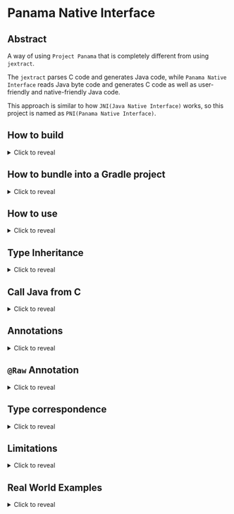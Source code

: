 # Panama Native Interface

## Abstract

A way of using `Project Panama` that is completely different from using `jextract`.

The `jextract` parses C code and generates Java code, while `Panama Native Interface` reads Java byte code and generates C code as well as user-friendly and native-friendly Java code.

This approach is similar to how `JNI(Java Native Interface)` works, so this project is named as `PNI(Panama Native Interface)`.

## How to build

<details><summary>Click to reveal</summary>

### 1. Install JDKs

You need JDK `21` **AND** any one of JDK `11-17` to build the project.  
The JDK `21` is used to compile all projects except `pni`, and another JDK is used to run `Gradle` and compile project `pni`.

> This is due to the `Gradle` limitation. Everytime a JDK ships a new version,
> `Gradle` has to wait for all its components to be compatible with the new JDK
> before it can officially announce a release.  
> At the time writing this paragraph (`2023-07-27`), `Gradle` doesn't support running on Java 20,
> which was released on `2023-03-21`.  
> As a result, it's better to run `Gradle` on an older JDK and compile `Panama` projects with a new JDK.

### 2. Configure Environment Variables

* Configure `JAVA_HOME` to one of JDK `11-17`.
* Configure `JAVA_HOME_21` to your JDK 21.
* Configure `PATH` to make sure `javac` points to one of JDK `11-17`

After configuring the environment variables, you might need to restart your terminal/ide, and stop current Gradle daemons using `./gradlew --stop`

### 3. Install GCC

You will need `GCC` to compile with the generated headers. Any `GCC` that supports `gnu99` or `c11` should be fine.

If you are using `Windows`, it's recommended to use `MinGW` to work with this project.

### 4. Build

```shell
./gradlew clean shadowJar
```

You will find an executable jar in `build/libs/pni.jar`

```shell
java -jar build/libs/pni.jar -version
java -jar build/libs/pni.jar -help
```

### 5. Sample

There's a sample program, which is an _http server_ listening on `:80`.

```shell
./gradlew clean runSample

curl 127.0.0.1:80
```

### 6. Test

```shell
./gradlew clean runAcceptanceTest
```

</details>

## How to bundle into a Gradle project

<details><summary>Click to reveal</summary>

It's recommended to use `Gradle`, otherwise you will have to generate classes using the `pni` command line tool by your self.

Here's the tutorial when using `Gradle`:

1. Add source root
2. Create folders for generated C headers
3. Add `pni-api` dependency
4. Add a Gradle subproject
5. Add `pni-api` dependency to the subproject
6. Add a task to generate files
7. Add `-parameters` compiler argument
8. Write template classes
9. Generate
10. Implement functions in C
11. Compile
12. Load library in Java

> This tutorial can run smoothly on Linux or macOS or MinGW.

### 1. Add source root

It's recommended to separate generated files and handwritten files, so you may want to add a new `source root`.

```groovy
sourceSets {
    main {
        java {
            srcDirs = ['src/main/java', 'src/main/generated']
        }
    }
}
```

You now have two folders to contain java source files: `java` and `generated` (you still need to create the folders manually).

### 2. Create folders for generated C headers

Create a directory `src/main/c` to store C files and `src/main/c-generated` to store generated headers.

```shell
mkdir -p src/main/c
mkdir -p src/main/c-generated
```

### 3. Add `pni-api` dependency

Add dependency to your project:

```groovy
dependencies {
    implementation "io.vproxy:pni-api-jdk21:21.0.0.10"
}
```

### 4. Add a Gradle subproject

The subproject is used to hold template classes, you may name it as `pni-template`

If you are using `IDEA`, it's easy to create a subproject by simply adding a new module.

Otherwise, you will have to edit `settings.gradle` manually, you may refer to the script:

```bash
#!/bin/bash
set -e

SUBPROJECT="pni-template"

echo "include '$SUBPROJECT'" >> ./settings.gradle
mkdir -p "./$SUBPROJECT/src/main/java"
echo 'compileJava {}' >> "./$SUBPROJECT/build.gradle"

echo 'project(":'$SUBPROJECT'") {}' >> "./build.gradle"
```

### 5. Add `pni-api` dependency to the subproject

Add pni api dependency to the subproject:

```groovy
dependencies {
    implementation "io.vproxy:pni-api-jdk21:21.0.0.10"
}
```

### 6. Add a task to generate files

Add the following task to your subproject.

```groovy
def PROJECT_DIR = '' // FIXME: Change this variable to your main project directory
                     // FIXME: If it's the root project, leave it empty.
                     // FIXME: If it's a subproject, set the value to 'sub-project-dir/'
def PNI_JAR_PATH = './misc/pni.jar'
                     // FIXME: Change this variable to the location of pni.jar
                     // FIXME: the location is relevant to your root project directory.

task pniClean(type: Exec) {
    workingDir project.rootProject.rootDir.getAbsolutePath() + '/' + PROJECT_DIR + 'src/main/'
    commandLine 'bash', '-c', 'rm -rf c-generated/* && rm -rf generated/*'
}
task pniGenerate(type: Exec) {
    workingDir project.rootProject.rootDir.getAbsolutePath()
    commandLine('java', '-jar', PNI_JAR_PATH,
        '-cp', "pni-template/build/classes/java/main",
        '-d', "$PROJECT_DIR/src/main/generated",
        '-h', "$PROJECT_DIR/src/main/c-generated")

    dependsOn pniClean
    dependsOn compileJava
}
```

### 7. Add `-parameters` compiler argument

In order to retrieve parameter names from Java byte code, you will need to explicity add `-parameters` compiler argument.  
Add the following code snippet to project `pni-template`.

```groovy
compileJava {
    options.compilerArgs += '-parameters'
}
```

### 8. Write template classes

Write template classes in project `pni-template`. See the below section `How to use`.

### 9. Generate

```shell
./gradlew clean pniGenerate
```

Then you will find C headers in `src/main/c-generated` and Java classes in `src/main/generated`

### 10. Implement functions in C

Go to `src/main/c`, write your C implementation there.

### 11. Compile

To compile the C files, you will need `pni.h` and `jni.h` in your include search path (`-I` option).

You can find `pni.h` [here](https://github.com/vproxy-tools/panama-native-interface/tree/master/api/src/main/c).  
and you can find `jni.h` in `"$JAVA_HOME/include"` and `"$JAVA_HOME/include/$your_platform"`,
or use the [mock version](https://github.com/vproxy-tools/panama-native-interface/tree/master/api/src/main/c/jnimock) instead.

You may refer to [make-sample.sh](https://github.com/vproxy-tools/panama-native-interface/blob/master/sample/src/main/c/make-sample.sh) for more info.

### 12. Load library in Java

Finally, you need to load the shared library in Java:

```java
System.loadLibrary("your-library-name");
```

You must ensure your library placed in `-Djava.library.path`.

</details>

## How to use

<details><summary>Click to reveal</summary>

### 1. Define template classes

For performance concern, simple POJOs are not directly converted to/from their native representations,  
but users can define `template` POJO classes, and then automatically generate both user-friendly and native-friendly Java classes.

You may define all template classes inside one single Java file, they don't have to be public.

```java
@Struct
@Name("mbuf_t")
abstract class PNIMBuf {     // typedef PNI_PACK(struct, mbuf_t, {
    MemorySegment bufAddr;   //     void*    bufAddr;
    @Unsigned int pktLen;    //     uint32_t pktLen;
    @Unsigned int pktOff;    //     uint32_t pktOff;
    @Unsigned int bufLen;    //     uint32_t bufLen; /* padding */ uint64_t :32;
    PNIUserData userdata;    //     union {
                             //         void*  userdata;
                             //         uint64 udata64;
                             //     };
}                            // }) mbuf_t;

@Union(embedded = true)
abstract class PNIUserData {
    MemorySegment userdata;
    @Unsigned long udata64;
}

@Function
interface PNISampleFunctions {
    int read(int fd, PNIMBuf buf) throws IOException;
        // int Java_package_name_SampleFunctions_read(PNIEnv_int * env, int32_t fd, mbuf_t * buf);
}
```

### 2. Add methods to template classes

Methods defined in template classes will also automatically result in methods in Java and functions in C.

Their return types or parameters should be pre-supported types or user defined template classes.

You can add throws list to the method if the native code is expected to raise exceptions.

It's recommended to define methods in template classes as `abstract`.

### 3. Generate Java and C code

```shell
java -jar pni.jar \
    -cp 'path1:path2:jar3' \
    -d java_output_base_directory \
    -h c_headers_output_directory
```

The pni program will scan all classes in classpath then generate Java and C codes.

The generated Java types will share the same package as the template ones,  
the generated C headers will have almost the same format as JNI output, see the following section for more details.

If you have multiple projects, let's say project `A` and project `B`, where template files of `B` depends on
template files of `A`, you can add both projects' classpath to `-cp`, and specify `-f <regexp>` to filter which
class needs to be generated.  
The regexp matches the full name of the class, for example `io\.vproxy\.luajn\.n\..*`.

### 4. Write native implementation

All native functions are in the same pattern.

**if `@Critical` is NOT annotated**: (`JNI` Style Function)

1. take an argument `PNIEnv* env` as the first argument, but with different type variations based on the result type;
2. return `int` where `0` means OK and any other value (usually `-1`) means an exception is thrown;
3. the actual result should be stored in `env->return_` field;

For example:

```c
JNIEXPORT int JNICALL Java_io_vproxy_vfd_posix_GeneralPosix_createIPv4TcpFD
  (PNIEnv_int* env) {
    int sockfd = socket(AF_INET, SOCK_STREAM, 0);
    if (sockfd < 0) {
        return PNIThrowException(env, "java.io.IOException", strerror(errno));
    }
    env->return_ = sockfd;
    return 0;
}
```

If you need to pass `errno` to Java, you can call `PNIStoreErrno(env)`. You can retrieve it from `env.ex().errno()` in Java.

---

**If `@Critical` is annotated**: (`Critical` Style Function)

1. There will be no `PNIEnv` argument.
2. Directly return values.
3. Since the `PNIEnv` is absent, you will NOT be able to use any functionality associated with it, e.g. throwing exceptions from the native function.

For example:

```c
JNIEXPORT int32_t JNICALL JavaCritical_io_vproxy_pni_test_Func_writeCritical
  (int32_t fd, void * buf, int32_t off, int32_t len) {
    int n = write(fd, buf + off, len);
    if (n < 0) {
        return -errno;
    }
    return n;
}
```

---

If the Java method is defined inside a class, then the generated C function will have an extra parameter right after `PNIEnv`, providing the `self` pointer.
For `Critical` style functions, `self` will be the first parameter.

If the method's return type requires memory allocation, the generated C function accepts one more argument, as the memory address of that object.
You should set `env->return_ = the_extra_variable` if you need to return the value, or `env->return_ = NULL` if you want to return `NULL`.
For `Critical` style functions, you can simply return the extra variable or return `NULL`.

### 5. Use generated Java types

All generated Java classes have getters for all fields, and setters for all non-embedded fields (struct/union/array),
as well as methods defined in the templates.  
Template interfaces will generated singleton classes.  
All generated classes will NOT extend/implement template classes/interfaces.

The generated Java types have similar names to their templates.  
If the template type name starts with `PNI`, then the generated type will remove `PNI` prefix, otherwise adding the `PNI` prefix.

If the method's return type requires memory allocation, an extra parameter `Allocator ALLOCATOR` will be added to the last of the arguments list.  
You can release the memory by closing the allocator.

---

It's recommended to use `Allocator.ofPooled()` whenever possible. You can define your own memory pool by providing your allocator via
`Allocator.setPooledAllocatorProvider(...)`.  
The default behavor for `Pooled` allocators when custom allocator is not present, is the same as `Confined` allocators.

</details>

## Type Inheritance

<details><summary>Click to reveal</summary>

`Panama Native Interface` supports inheritance. You can use Java `extends` keyword in template classes.  
Only a `struct` can extend from another `struct`, `union`s are not allowed to inherit nor to be inherited.  
For example:

```java
@Struct
abstract class PNIBaseClass {
    byte a;
}

@Struct
abstract class PNIChildClass extends PNIBaseClass {
    short x;
}

@Struct
abstract class PNIGrandChildClass extends PNIChildClass {
    long y;
}
```

The memory layout of `ChildClass` would be:

```c
struct ChildClass {
    BaseClass SUPER;
    short x;
};
```

So basically what the code generator does is to insert the parent struct before the first field.  
Supporting inheritance can make use of Java's object oriented type system, while composition cannot achieve this.

</details>

## Call Java from C

<details><summary>Click to reveal</summary>

Panama provides a way for C to invoke Java methods. `Panama Native Interface` provides multiple ways to simplify this process.

* `@Upcall` template interface
* `PanamaUtils.defineCFunction`
* CallSite and PNIFunc
* PNIRef

### `@Upcall` template interface

You can use `@Upcall` template interfaces to generate upcall functions.

The `pni` program will generate the following files:

* a `.h` file, containing the function declarations
* a `.c` file, containing the function definitions, which calls the `Panama upcall stub` function pointer
* a Java class, containing static fields of function memory addresses (`MemorySegment`)
* a Java interface, defining the method signature for you to implement

You must call `TheGeneratedClass.setImpl(yourImpl)` before using these upcall functions,
otherwise the program will print an error message and exit when the functions get called.

### `PanamaUtils.defineCFunction`

You can use `PanamaUtils.defineCFunction` or `PanamaUtils.defineCFunctionByName` to define C functions easily.

1. Store an `Arena` globally, which is used to allocate memory for the defined function.
2. Define a `static` Java method, and make it public.
3. Call `PanamaUtils.defineCFunctionByName(arena, YouClassName.class, "yourMethodName")`

Done!

Note: only `primitive types` and `MemorySegment` are allowed to be used as the method parameter types and return types.

### CallSite and PNIFunc

`Panama Native Interface` also provides another encapsulation, which allows you to pass lambda expressions to C.

Use `PNIFunc<T>` as a method parameter in template classes, where `T` must be a `Struct` or `Union` or `java.lang.Void` or `PNIRef<U>`.

The generated Java method uses `CallSite<T>` as its parameter.  
It is a **functional interface**,
whose function signature is `(T) -> int`, where `T` allows you to share variables between Java and C,
while the returned `int` provides the execution result.

On the C side, the function pointer is wrapped inside a `PNIFunc * func` variable.  
To invoke the function, use `int result = PNIFuncInvoke(func, &value);`

You may store the `PNIFunc` object and use it later, you can even invoke it on a new thread.
As a result, you **MUST** release the object when you finished using it: `PNIFuncRelease(func);`

The `PNIFunc` struct has a union field `union { void * userdata; uint64_t udata64; }` for you to store you own data in it.
This is useful for example when you store the `PNIFunc*` in `epoll_event.data.ptr`.

If any error thrown from the CallSite, the PNIFunc will catch it and print the exception,
then return `((int32_t) PNIFuncInvokeExceptionCaught)` to C.

You can add `@Raw` annotation on the parameter to set the generated Java method parameter to `PNIFunc<T>` instead of `CallSite<T>`.

You can use `PNIFunc<T>` in method parameters, return types, or fields.

You can create `PNIFunc<T>` using `PNIFunc.VoidFunc.of(CallSite<Void>)` or `T.Func.of(CallSite<T>)` or `PNIRef.Func.of(CallSite<T>)`.  
You can also release a `PNIFunc<T>` using `func.close()` on the Java side.

### PNIRef

To share Java objects with C, you can use `PNIRef<T>`: `PNIRef.of(object)`.

You can release the `PNIRef<T>` on the Java side: `ref.close()`, or release it on the C side: `PNIRefRelease(ref)`.

You will not be able to manipulate the Java object on the C side obviously,
but you can pass it around and use it as an argument in an upcall function.

</details>

## Annotations

<details><summary>Click to reveal</summary>

### Entrypoint

* `@Struct`: generate C struct from the marked class, you can set `@Struct(skip=true)` to skip generating the type definition (this is useful if the type is already defined in another C header file).
* `@Union`: generate C union from the marked class, you can set `@Union(skip=true)` to skip generating the type definition, while setting `@Union(embedded=true)` will make it embedded into other types automatically.
* `@Function`: generate functions from the marked interface.
* `@Upcall`: generate upcall functions from the marked interface.

> If a `union` is already defined in another C header file, you should use `@Union(skip=true)`. If it's not pre-defined and you want it to be embedded into another struct, you should use `@Union(embedded=true)`.  
  Mixing both will have the same effect of only using `@Union(embedded=true)`.

### Performance Concern

* `@Trivial`: make a MethodHandle `trivial`. See `Linker.Option#isTrivial()` for more info.
* `@Align`: define the minimum alignment bytes. You can set `@Align(packed=true)` to disable padding.
  This annotation has the same effect as setting `__attribute__((aligned(N)))` or `__attribute__((packed))` in `GCC`.
* `@Critical`: generate native functions without `PNIEnv`. You can directly use `return` to return values to Java. However, since the `PNIEnv` is absent, you will not be able to use any functionality associated with it, for example, throwing exceptions from the C code.

### Enhance Java Types

* `@Pointer`: make a custom type field to be a pointer. The default behavior without `@Pointer` annotation, is embedding the type into the parent struct.
* `@Len`: define the element count of an array, or the native memory length of a string (memory length, not string length).
* `@Unsigned`: make an integer type `unsinged`.
* `@Raw`: convert to raw form for native invocation. See the below section `@Raw Annotation` for more info.
* `@PointerOnly`: this annotation is only effective during validation phase. The marked class cannot have fields, the type should only be used as a pointer. However the generated Java class or C struct/union will stay the same as they were.
* `@BitField`: mark a byte/short/int/long field to be a bit field. For example: `@BitField(name={"a", "b"}, bit={1, 1}) @Unsigned byte x`, defines two bit fields `uint8_t a : 1` and `uint8_t b : 1`, and automatically generates an anonymous padding to fillup the field's type (`uint8_t : 6`).  
  **WARNING**: bit fields' memory layout is **NOT** specified in C standard and is **NOT** compiler/platform portable, use with caution!!!
* `@Sizeof`: specify the minimum byte size of the type. This is useful for `@PointerOnly` types and `skip=true` types when only part of fields are specified in Java.  
  For example:  
  ```java
  @Struct(skip = true)
  @Include("msquic.h")
  @Name("QUIC_ADDR")
  @PointerOnly
  @Sizeof("QUIC_ADDR") // you may also write multi-line statements here, and you can include header files as well
  public abstract class PNIQuicAddr {
  }
  ```  
  With the help of `@Sizeof`, you can allocate memory for `QuicAddr` from Java and pass it to native.  
  Note: You CANNOT use a `@Sizeof` class for a non-pointer field unless it's in a union or is the last field in a struct.  
  Also, the `@Sizeof` annotation is infectious, if `class A` has a non-pointer field whose class is annotated with `@Sizeof`, then `class A` must be annotated with `Sizeof` as well.

### Convention

* `@Name`: define the native name.

### Other

* `@Include`: add `#include ...` when generating the header file. This is useful if some type is defined in another C header file.  
  `@Include("...")` will generate `#include "..."`, while `@Include("<...>")` will generate `#include <...>`.
* `@Impl`: write C function definition in Java. See the following example:  
  ```java
  @Impl(
        include = {"<unistd.h>"},
        // language="c"
        c = """
            int ret = write(fd, buf + off, len);
            if (ret < 0) {
                return PNIThrowException(env, "java.io.Exception", strerror(errno));
            }
            env->return_ = ret;
            return 0;
            """
  )
  int write(int fd, @Raw ByteBuffer buf, int off, int len) throws IOException;
  ```  
  When `@Impl` is specified, an extra header file with `.impl.h` suffix will be generated along with the normal `.h` header.
  You can include the `.impl.h` header in your C file.  
  Note that, the comment `// launuage="c"` will let JetBrains IDEA highlight the text block with C syntax.

</details>

## `@Raw` Annotation

<details><summary>Click to reveal</summary>

Annotate the data type to be converted to its raw form. You can only mark method parameters with this annotation.

* `ByteBuffer`: will be converted to `MemorySegment`.
  This has the same effect as calling `MemorySegment.ofBuffer(...)`
  after setting `ByteBuffer.position()` to 0 and `ByteBuffer.limit()` to `ByteBuffer.capacity()`,
  without actually modifying these properties.
* `T[]`: arrays will be converted to their raw form without the `PNIBuf` wrapper. There will be no length info, so you might need to pass in their length manually.
* `PNIRef<T>`: if without `@Raw` annotation, template `PNIRef<T>` params will result in `T` in generated java params.  
  With `@Raw` annotation, template `PNIRef<T>` params will result in `PNIRef<T>` in generated java params.
* `PNIFunc<T>`: use `PNIFunc<T>` in the generated Java method parameters, instead of the default `CallSite<T>`.

</details>

## Type correspondence

<details><summary>Click to reveal</summary>

| Java                                | `@Unsigned` | `@Pointer` | `@Len` | C Field           | C Function Param | C Extra Return Param | C `PNIEnv_${type}` | Generated Java Type | Generated Layout                    |
|-------------------------------------|-------------|------------|--------|-------------------|------------------|----------------------|--------------------|---------------------|-------------------------------------|
| int                                 | No          | -          | -      | `int32_t`         | `int32_t`        | -                    | `int`              | int                 | `JAVA_INT`                          |
| int                                 | Yes         | -          | -      | `uint32_t`        | `uint32_t`       | -                    | `int`              | int                 | `JAVA_INT`                          |
| long                                | No          | -          | -      | `int64_t`         | `int64_t`        | -                    | `long`             | long                | `JAVA_LONG`                         |
| long                                | Yes         | -          | -      | `uint64_t`        | `uint64_t`       | -                    | `long`             | long                | `JAVA_LONG`                         |
| short                               | No          | -          | -      | `int16_t`         | `int16_t`        | -                    | `short`            | short               | `JAVA_SHORT`                        |
| short                               | Yes         | -          | -      | `uint16_t`        | `uint16_t`       | -                    | `short`            | short               | `JAVA_SHORT`                        |
| byte                                | No          | -          | -      | `int8_t`          | `int8_t`         | -                    | `byte`             | byte                | `JAVA_BYTE`                         |
| byte                                | Yes         | -          | -      | `uint8_t`         | `uint8_t`        | -                    | `byte`             | byte                | `JAVA_BYTE`                         |
| float                               | -           | -          | -      | `float`           | `float`          | -                    | `float`            | float               | `JAVA_FLOAT`                        |
| double                              | -           | -          | -      | `double`          | `double`         | -                    | `double`           | double              | `JAVA_DOUBLE`                       |
| boolean                             | -           | -          | -      | `uint8_t`         | `uint8_t`        | -                    | `bool`             | boolean             | `JAVA_BOOLEAN`                      |
| char                                | -           | -          | -      | `uint16_t`        | `uint16_t`       | -                    | `char`             | char                | `JAVA_CHAR`                         |
| String                              | -           | -          | No     | `char *`          | `char *`         | -                    | `pointer`          | PNIString           | `ADDRESS`                           |
| String                              | -           | -          | Yes    | `char x[len]`     | -                | -                    | -                  | String              | `sequenceLayout(len, JAVA_BYTE)`    |
| MemorySegment                       | -           | -          | -      | `void *`          | `void *`         | -                    | `pointer`          | MemorySegment       | `ADDRESS`                           |
| ByteBuffer                          | -           | -          | -      | `PNIBuf`          | `PNIBuf *`       | `PNIBuf *`           | `buf`              | ByteBuffer          | `PNIBuf.LAYOUT`                     |
| ByteBuffer (`@Raw`)                 | -           | -          | -      | -                 | `char *`         | -                    | -                  | ByteBuffer          | -                                   |
| Struct/Union                        | -           | No         | -      | `Type`            | -                | -                    | -                  | Type                | `Type.LAYOUT`                       |
| Struct/Union                        | -           | Yes        | -      | `Type *`          | `Type *`         | `Type *`             | `pointer`          | Type                | `ADDRESS`                           |
| int[]                               | `*`         | `*`        | No     | `PNIBuf`          | `PNIBuf *`       | `PNIBuf *`           | `buf`              | IntArray            | `PNIBuf.LAYOUT`                     |
| long[]                              | `*`         | `*`        | No     | `PNIBuf`          | `PNIBuf *`       | `PNIBuf *`           | `buf`              | LongArray           | `PNIBuf.LAYOUT`                     |
| short[]                             | `*`         | `*`        | No     | `PNIBuf`          | `PNIBuf *`       | `PNIBuf *`           | `buf`              | ShortArray          | `PNIBuf.LAYOUT`                     |
| byte[]                              | `*`         | `*`        | No     | `PNIBuf`          | `PNIBuf *`       | `PNIBuf *`           | `buf`              | MemorySegment       | `PNIBuf.LAYOUT`                     |
| float[]                             | -           | `*`        | No     | `PNIBuf`          | `PNIBuf *`       | `PNIBuf *`           | `buf`              | FloatArray          | `PNIBuf.LAYOUT`                     |
| double[]                            | -           | `*`        | No     | `PNIBuf`          | `PNIBuf *`       | `PNIBuf *`           | `buf`              | DoubleArray         | `PNIBuf.LAYOUT`                     |
| boolean[]                           | -           | `*`        | No     | `PNIBuf`          | `PNIBuf *`       | `PNIBuf *`           | `buf`              | BoolArray           | `PNIBuf.LAYOUT`                     |
| char[]                              | -           | `*`        | No     | `PNIBuf`          | `PNIBuf *`       | `PNIBuf *`           | `buf`              | CharArray           | `PNIBuf.LAYOUT`                     |
| Type[]                              | -           | `*`        | No     | `PNIBuf`          | `PNIBuf *`       | `PNIBuf *`           | `buf`              | Type.Array          | `PNIBuf.LAYOUT`                     |
| int[]     (`@Raw`)                  | No          | `*`        | No     | -                 | `int32_t *`      | -                    | -                  | IntArray            | -                                   |
| int[]     (`@Raw`)                  | Yes         | `*`        | No     | -                 | `uint32_t *`     | -                    | -                  | IntArray            | -                                   |
| long[]    (`@Raw`)                  | No          | `*`        | No     | -                 | `int64_t *`      | -                    | -                  | LongArray           | -                                   |
| long[]    (`@Raw`)                  | Yes         | `*`        | No     | -                 | `uint64_t *`     | -                    | -                  | LongArray           | -                                   |
| short[]   (`@Raw`)                  | No          | `*`        | No     | -                 | `int16_t *`      | -                    | -                  | ShortArray          | -                                   |
| short[]   (`@Raw`)                  | Yes         | `*`        | No     | -                 | `uint16_t *`     | -                    | -                  | ShortArray          | -                                   |
| byte[]    (`@Raw`)                  | No          | `*`        | No     | -                 | `void *`         | -                    | -                  | MemorySegment       | -                                   |
| byte[]    (`@Raw`)                  | Yes         | `*`        | No     | -                 | `uint8_t *`      | -                    | -                  | MemorySegment       | -                                   |
| float[]   (`@Raw`)                  | -           | `*`        | No     | -                 | `float *`        | -                    | -                  | FloatArray          | -                                   |
| double[]  (`@Raw`)                  | -           | `*`        | No     | -                 | `double *`       | -                    | -                  | DoubleArray         | -                                   |
| boolean[] (`@Raw`)                  | -           | `*`        | No     | -                 | `uint8_t *`      | -                    | -                  | BoolArray           | -                                   |
| char[]    (`@Raw`)                  | -           | `*`        | No     | -                 | `uint16_t *`     | -                    | -                  | CharArray           | -                                   |
| Type[]    (`@Raw`)                  | -           | `*`        | No     | -                 | `Type *`         | -                    | -                  | Type.Array          | -                                   |
| int[]                               | No          | -          | Yes    | `int32_t  x[len]` | -                | -                    | -                  | IntArray            | `sequenceLayout(len, JAVA_INT)`     |
| int[]                               | Yes         | -          | Yes    | `uint32_t x[len]` | -                | -                    | -                  | IntArray            | `sequenceLayout(len, JAVA_INT)`     |
| long[]                              | No          | -          | Yes    | `int64_t  x[len]` | -                | -                    | -                  | LongArray           | `sequenceLayout(len, JAVA_LONG)`    |
| long[]                              | Yes         | -          | Yes    | `uint64_t x[len]` | -                | -                    | -                  | LongArray           | `sequenceLayout(len, JAVA_LONG)`    |
| short[]                             | No          | -          | Yes    | `int16_t  x[len]` | -                | -                    | -                  | ShortArray          | `sequenceLayout(len, JAVA_SHORT)`   |
| short[]                             | Yes         | -          | Yes    | `uint16_t x[len]` | -                | -                    | -                  | ShortArray          | `sequenceLayout(len, JAVA_SHORT)`   |
| byte[]                              | No          | -          | Yes    | `int8_t   x[len]` | -                | -                    | -                  | MemorySegment       | `sequenceLayout(len, JAVA_BYTE)`    |
| byte[]                              | Yes         | -          | Yes    | `uint8_t  x[len]` | -                | -                    | -                  | MemorySegment       | `sequenceLayout(len, JAVA_BYTE)`    |
| float[]                             | -           | -          | Yes    | `float    x[len]` | -                | -                    | -                  | FloatArray          | `sequenceLayout(len, JAVA_FLOAT)`   |
| double[]                            | -           | -          | Yes    | `double   x[len]` | -                | -                    | -                  | DoubleArray         | `sequenceLayout(len, JAVA_DOUBLE)`  |
| boolean[]                           | -           | -          | Yes    | `uint8_t  x[len]` | -                | -                    | -                  | BoolArray           | `sequenceLayout(len, JAVA_BOOLEAN)` |
| char[]                              | -           | -          | Yes    | `uint16_t x[len]` | -                | -                    | -                  | CharArray           | `sequenceLayout(len, JAVA_CHAR)`    |
| Type[]                              | -           | -          | Yes    | `Type     x[len]` | -                | -                    | -                  | Type.Array          | `sequenceLayout(len, Type.LAYOUT)`  |
| `PNIFunc<T>` (field or return)      | -           | -          | -      | `PNIFunc *`       | `PNIFunc *`      | -                    | `func`             | `PNIFunc<T>`        | `ADDRESS`                           |
| `PNIFunc<T>` (param)                | -           | -          | -      | -                 | `PNIFunc *`      | -                    | -                  | `CallSite<T>`       | -                                   |
| `PNIFunc<PNIRef<T>>` (param)        | -           | -          | -      | -                 | `PNIFunc *`      | -                    | -                  | `CallSite<T>`       | -                                   |
| `PNIFunc<T>` (param `@Raw`)         | -           | -          | -      | -                 | `PNIFunc *`      | -                    | -                  | `PNIFunc<T>`        | -                                   |
| `PNIFunc<PNIRef<T>>` (param `@Raw`) | -           | -          | -      | -                 | `PNIFunc *`      | -                    | -                  | `PNIFunc<T>`        | -                                   |
| `PNIRef<T>` (field or return)       | -           | -          | -      | `PNIRef *`        | `PNIRef *`       | -                    | `ref`              | `PNIRef<T>`         | `ADDRESS`                           |
| `PNIRef<T>` (param)                 | -           | -          | -      | -                 | `PNIRef *`       | -                    | -                  | `T`                 | -                                   |
| `PNIRef<T>` (param `@Raw`)          | -           | -          | -      | -                 | `PNIRef *`       | -                    | -                  | `PNIRef<T>`         | -                                   |

`*`: Both `Yes` and `No`.  
`-`: Cannot mark the annotation.

> Note that the return types and parameters are always considered to be marked with `@Pointer` when possible.  

Any other combination except the above table is disallowed.

</details>

## Limitations

<details><summary>Click to reveal</summary>

* This project has a pre assumption: `sizeof(void*)` is 8 bytes.
  In other words, you can only use this project on a 64bit processor.
  This shouldn't be a problem because there's very rare chance that you would run Java on a 32bit platform.
* When you throw an exception from native code, you should ensure that the
  exception type name char array does not require releasing.
* Only primitive types or custom types can be used to generate arrays,
  and the arrays can only be 1 dimension. To use 2 or more dimension arrays,
  the only way to achieve this is to calculate the array length and use
  1 dimension array instead.
* You should avoid using "all upper case" type names or variables.
  The extra params or local variables in the generated code are "all upper case",
  and naming collisions of these variables are not checked during the validation phase.
  This shouldn't be a problem, because normally people won't define
  "all upper case" type names or member fields.
* Bit fields are not compiler/platform portable. `Panama Native Interface` provides limited bit fields support,
  it allows you to define bit fields, but you must define them on an integer type. The total bit must not exceed
  the integer type's memory size, and a padding will automatically be generated if the bit fields' total bit
  is less than the integer type memory size.  
  You must use bit fields with caution. The most common use case of bit fields is to define switches, and this should
  work well usually, but it's **NOT** guarenteed. \[1\]

> \[1\] C11: An implementation may allocate any addressable storage unit large enough to hold a bit-field. If enough space remains, a bit-field that immediately follows another bit-field in a structure shall be packed into adjacent bits of the same unit. If insufficient space remains, whether a bit-field that does not fit is put into the next unit or overlaps adjacent units is implementation-defined. The order of allocation of bit-fields within a unit (high-order to low-order or low-order to high-order) is implementation-defined. The alignment of the addressable storage unit is unspecified.

</details>

## Real World Examples

<details><summary>Click to reveal</summary>

* [vproxy](http://github.com/wkgcass/vproxy): LoadBalancer and virtual networking on Java, migrated from the old `JNI` to `PNI`, using the `JNI` style C functions.
* [luajn](https://github.com/vproxy-tools/luajn): A Lua/C/Java binding, built upon `PNI`, using the `Critical` style C functions.
* [msquic-java](https://github.com/wkgcass/msquic-java): MsQuic for Java, built upon `PNI`, heavily uses `Struct(skip=true)`.

</details>
